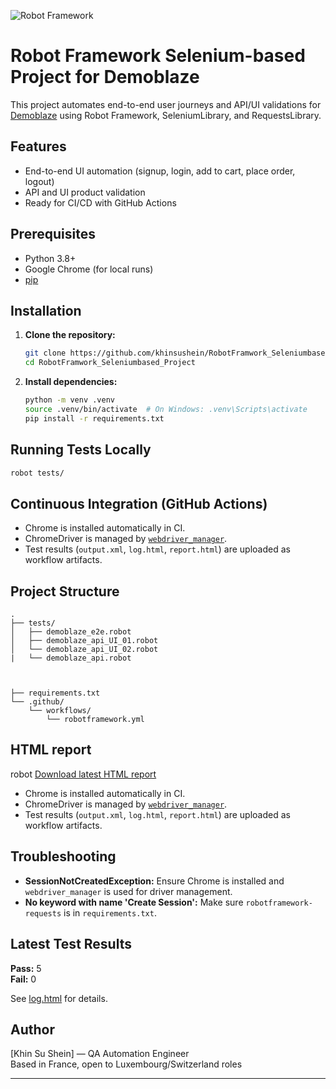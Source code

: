 ![Robot Framework](https://img.shields.io/badge/Robot%20Framework-7.3.2-brightgreen)

# Robot Framework Selenium-based Project for Demoblaze

This project automates end-to-end user journeys and API/UI validations for [Demoblaze](https://www.demoblaze.com/) using Robot Framework, SeleniumLibrary, and RequestsLibrary.

## Features

- End-to-end UI automation (signup, login, add to cart, place order, logout)
- API and UI product validation
- Ready for CI/CD with GitHub Actions

## Prerequisites

- Python 3.8+
- Google Chrome (for local runs)
- [pip](https://pip.pypa.io/en/stable/)

## Installation

1. **Clone the repository:**
   ```sh
   git clone https://github.com/khinsushein/RobotFramwork_Seleniumbased_Project.git
   cd RobotFramwork_Seleniumbased_Project
   ```

2. **Install dependencies:**
   ```sh
   python -m venv .venv
   source .venv/bin/activate  # On Windows: .venv\Scripts\activate
   pip install -r requirements.txt
   ```

## Running Tests Locally

```sh
robot tests/
```

## Continuous Integration (GitHub Actions)

- Chrome is installed automatically in CI.
- ChromeDriver is managed by [`webdriver_manager`](https://github.com/SergeyPirogov/webdriver_manager).
- Test results (`output.xml`, `log.html`, `report.html`) are uploaded as workflow artifacts.

## Project Structure

```
.
├── tests/
│   ├── demoblaze_e2e.robot
│   ├── demoblaze_api_UI_01.robot
│   └── demoblaze_api_UI_02.robot
|   └── demoblaze_api.robot
    


├── requirements.txt
└── .github/
    └── workflows/
        └── robotframework.yml
```

## HTML report
robot  [Download latest HTML report](https://github.com/khinsushein/RobotFramwork_Seleniumbased_Project/actions)
-  Chrome is installed automatically in CI.
- ChromeDriver is managed by [`webdriver_manager`](https://github.com/SergeyPirogov/webdriver_manager).
- Test results (`output.xml`, `log.html`, `report.html`) are uploaded as workflow artifacts.


## Troubleshooting

- **SessionNotCreatedException:** Ensure Chrome is installed and `webdriver_manager` is used for driver management.
- **No keyword with name 'Create Session':** Make sure `robotframework-requests` is in `requirements.txt`.

## Latest Test Results

**Pass:** 5  
**Fail:** 0  

See [log.html](https://github.com/khinsushein/RobotFramwork_Seleniumbased_Project/actions) for details.

## Author
[Khin Su Shein] — QA Automation Engineer  
Based in France, open to Luxembourg/Switzerland roles





---

